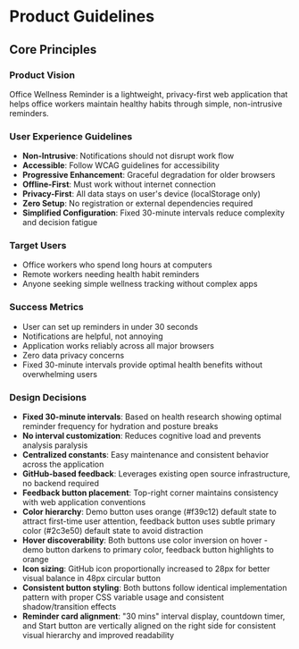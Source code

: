 # Product Guidelines

## Core Principles

### Product Vision
Office Wellness Reminder is a lightweight, privacy-first web application that helps office workers maintain healthy habits through simple, non-intrusive reminders.

### User Experience Guidelines
- **Non-Intrusive**: Notifications should not disrupt work flow
- **Accessible**: Follow WCAG guidelines for accessibility
- **Progressive Enhancement**: Graceful degradation for older browsers
- **Offline-First**: Must work without internet connection
- **Privacy-First**: All data stays on user's device (localStorage only)
- **Zero Setup**: No registration or external dependencies required
- **Simplified Configuration**: Fixed 30-minute intervals reduce complexity and decision fatigue

### Target Users
- Office workers who spend long hours at computers
- Remote workers needing health habit reminders
- Anyone seeking simple wellness tracking without complex apps

### Success Metrics
- User can set up reminders in under 30 seconds
- Notifications are helpful, not annoying
- Application works reliably across all major browsers
- Zero data privacy concerns
- Fixed 30-minute intervals provide optimal health benefits without overwhelming users

### Design Decisions
- **Fixed 30-minute intervals**: Based on health research showing optimal reminder frequency for hydration and posture breaks
- **No interval customization**: Reduces cognitive load and prevents analysis paralysis
- **Centralized constants**: Easy maintenance and consistent behavior across the application
- **GitHub-based feedback**: Leverages existing open source infrastructure, no backend required
- **Feedback button placement**: Top-right corner maintains consistency with web application conventions
- **Color hierarchy**: Demo button uses orange (#f39c12) default state to attract first-time user attention, feedback button uses subtle primary color (#2c3e50) default state to avoid distraction
- **Hover discoverability**: Both buttons use color inversion on hover - demo button darkens to primary color, feedback button highlights to orange
- **Icon sizing**: GitHub icon proportionally increased to 28px for better visual balance in 48px circular button
- **Consistent button styling**: Both buttons follow identical implementation pattern with proper CSS variable usage and consistent shadow/transition effects
- **Reminder card alignment**: "30 mins" interval display, countdown timer, and Start button are vertically aligned on the right side for consistent visual hierarchy and improved readability